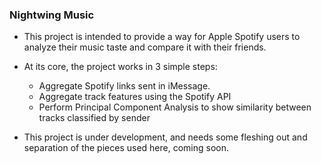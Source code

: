 ### Nightwing Music ###

- This project is intended to provide a way for Apple Spotify users to analyze their music taste and compare it with their friends. 

- At its core, the project works in 3 simple steps:
    - Aggregate Spotify links sent in iMessage.
    - Aggregate track features using the Spotify API
    - Perform Principal Component Analysis to show similarity between tracks classified by sender

- This project is under development, and needs some fleshing out and separation of the pieces used here, coming soon.